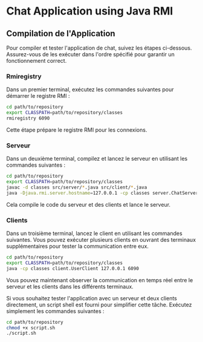 # Chat Application using Java RMI

## Compilation de l'Application

Pour compiler et tester l'application de chat, suivez les étapes ci-dessous. Assurez-vous de les exécuter dans l'ordre spécifié pour garantir un fonctionnement correct.

### Rmiregistry

Dans un premier terminal, exécutez les commandes suivantes pour démarrer le registre RMI :

```bash
cd path/to/repository
export CLASSPATH=path/to/repository/classes
rmiregistry 6090
```
Cette étape prépare le registre RMI pour les connexions.

### Serveur

Dans un deuxième terminal, compilez et lancez le serveur en utilisant les commandes suivantes :

```bash
cd path/to/repository
export CLASSPATH=path/to/repository/classes
javac -d classes src/server/*.java src/client/*.java
java -Djava.rmi.server.hostname=127.0.0.1 -cp classes server.ChatServer 6090
```
Cela compile le code du serveur et des clients et lance le serveur.

### Clients

Dans un troisième terminal, lancez le client en utilisant les commandes suivantes. Vous pouvez exécuter plusieurs clients en ouvrant des terminaux supplémentaires pour tester la communication entre eux.

```bash
cd path/to/repository
export CLASSPATH=path/to/repository/classes
java -cp classes client.UserClient 127.0.0.1 6090
```
Vous pouvez maintenant observer la communication en temps réel entre le serveur et les clients dans les différents terminaux.

Si vous souhaitez tester l'application avec un serveur et deux clients directement, un script shell est fourni pour simplifier cette tâche. Exécutez simplement les commandes suivantes :

```bash
cd path/to/repository
chmod +x script.sh
./script.sh
```
